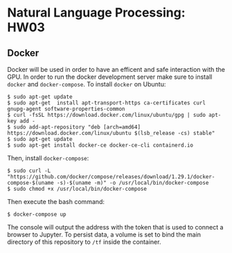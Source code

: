 # Natural Language Processing: HW03

## Docker
Docker will be used in order to have an efficent and safe interaction with the GPU. In order to run the docker development server make sure to install `docker` and `docker-compose`. To install `docker` on Ubuntu:

    $ sudo apt-get update
    $ sudo apt-get 	install apt-transport-https ca-certificates curl gnupg-agent software-properties-common
    $ curl -fsSL https://download.docker.com/linux/ubuntu/gpg | sudo apt-key add -
    $ sudo add-apt-repository "deb [arch=amd64] https://download.docker.com/linux/ubuntu $(lsb_release -cs) stable"
    $ sudo apt-get update
    $ sudo apt-get install docker-ce docker-ce-cli containerd.io

Then, install `docker-compose`:

    $ sudo curl -L "https://github.com/docker/compose/releases/download/1.29.1/docker-compose-$(uname -s)-$(uname -m)" -o /usr/local/bin/docker-compose
    $ sudo chmod +x /usr/local/bin/docker-compose

Then execute the bash command:

    $ docker-compose up

The console will output the address with the token that is used to connect a browser to Jupyter. To persist data, a volume is set to bind the main directory of this repository to `/tf` inside the container. 